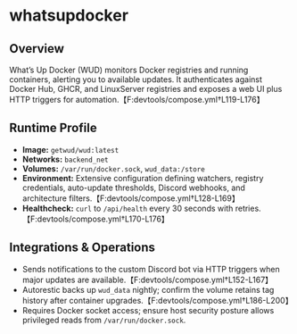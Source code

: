 # whatsupdocker

## Overview
What’s Up Docker (WUD) monitors Docker registries and running containers, alerting you to available updates. It authenticates against Docker Hub, GHCR, and LinuxServer registries and exposes a web UI plus HTTP triggers for automation.【F:devtools/compose.yml†L119-L176】

## Runtime Profile
- **Image:** `getwud/wud:latest`
- **Networks:** `backend_net`
- **Volumes:** `/var/run/docker.sock`, `wud_data:/store`
- **Environment:** Extensive configuration defining watchers, registry credentials, auto-update thresholds, Discord webhooks, and architecture filters.【F:devtools/compose.yml†L128-L169】
- **Healthcheck:** `curl` to `/api/health` every 30 seconds with retries.【F:devtools/compose.yml†L170-L176】

## Integrations & Operations
- Sends notifications to the custom Discord bot via HTTP triggers when major updates are available.【F:devtools/compose.yml†L152-L167】
- Autorestic backs up `wud_data` nightly; confirm the volume retains tag history after container upgrades.【F:devtools/compose.yml†L186-L200】
- Requires Docker socket access; ensure host security posture allows privileged reads from `/var/run/docker.sock`.
